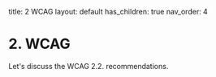title: 2 WCAG 
layout: default 
has_children: true 
nav_order: 4

# 2. WCAG

Let's discuss the WCAG 2.2. recommendations.

